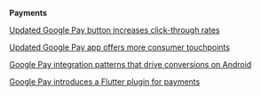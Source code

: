 **Payments**

[Updated Google Pay button increases click-through rates](https://developers.googleblog.com/2021/05/updated-google-pay-button-increases-click-through-rates.html)

[Updated Google Pay app offers more consumer touchpoints](https://developers.googleblog.com/2021/05/updated-google-pay-app-offers-more-consumer-touchpoints.html)

[Google Pay integration patterns that drive conversions on Android](https://developers.googleblog.com/2021/05/google-pay-integration-patterns-that-drive-conversions-on-android.html)

[Google Pay introduces a Flutter plugin for payments](https://developers.googleblog.com/2021/05/google-pay-introduces-flutter-plugin-for-payments.html)
